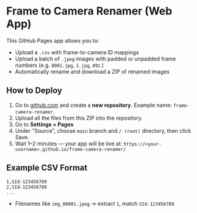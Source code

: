# Frame to Camera Renamer (Web App)

This GitHub Pages app allows you to:
- Upload a `.csv` with frame-to-camera ID mappings
- Upload a batch of `.jpeg` images with padded or unpadded frame numbers (e.g. `0001.jpg`, `1.jpg`, etc.)
- Automatically rename and download a ZIP of renamed images

## How to Deploy

1. Go to [github.com](https://github.com) and create a **new repository**. Example name: `frame-camera-renamer`.
2. Upload all the files from this ZIP into the repository.
3. Go to **Settings > Pages**
4. Under "Source", choose `main` branch and `/ (root)` directory, then click Save.
5. Wait 1–2 minutes — your app will be live at:
   `https://<your-username>.github.io/frame-camera-renamer/`

## Example CSV Format

```
1,SId-123456789
2,SId-123456788
...
```

- Filenames like `img_00001.jpeg` → extract `1`, match `SId-123456789`
